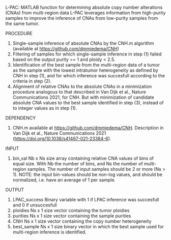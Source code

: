 L-PAC: MATLAB function for determining absolute copy number alterations (CNAs) from multi-region data
L-PAC leverages information from high-purity samples to improve the
inference of CNAs from low-purity samples from the same tumor.

PROCEDURE
1) Single-sample inference of absolute CNAs by the CNH.m algorithm (available at https://github.com/dmmiedema/CNH)
2) Filtering of samples for which single-sample inference in step (1) failed based on the output purity == 1 and ploidy < 2.5.
3) Identification of the best sample from the multi-region data of a tumor as the sample with the lowest intratumor heterogeneity as defined by CNH in step (1), and for which inference was succesfull according to the criteria in step (2).
4) Alignment of relative CNAs to the absolute CNAs in a minimization procedure analogous to that described in Van Dijk et al., Nature Communications 2021, for CNH. But with minimization of candidate absolute CNA values to the best sample identified in step (3), instead of to integer values as in step (1).

DEPENDENCY

1) CNH.m           available at https://github.com/dmmiedema/CNH. Description in Van Dijk et al., Nature Communications 2021 (https://doi.org/10.1038/s41467-021-23384-6).

INPUT

1) bin_val      Nb x Ns size array containing relative CNA values of bins of equal size. With Nb the number of bins, and Ns the number of multi-region samples. The number of input samples should be 2 or more (Ns > 1). NOTE: the input bin-values should be non-log values, and should be normalized, i.e. have an average of 1 per sample.

OUTPUT

1) LPAC_success    Binary variable with 1 if LPAC inference was succesfull and 0 if unsuccesfull
2) ploidies        Ns x 1 size vector containing the tumor ploidies
3) purities        Ns x 1 size vector containing the sample purities
4) CNH             Ns x 1 size vector containing the copy number heterogeneity
5) best_sample     Ns x 1 size binary vector in which the best sample used for multi-region inference is identified.
